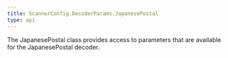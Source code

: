 ```yaml
---
title: ScannerConfig.DecoderParams.JapanesePostal
type: api
---
```



The JapanesePostal class provides access to parameters that are
 available for the JapanesePostal decoder.

